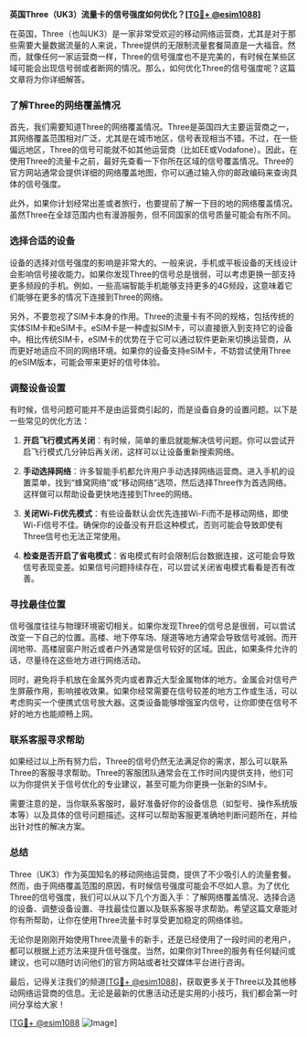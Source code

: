 **英国Three（UK3）流量卡的信号强度如何优化？[[TG💪+ @esim1088](https://t.me/s/esim1088)]**

在英国，Three（也叫UK3）是一家非常受欢迎的移动网络运营商，尤其是对于那些需要大量数据流量的人来说，Three提供的无限制流量套餐简直是一大福音。然而，就像任何一家运营商一样，Three的信号强度也不是完美的，有时候在某些区域可能会出现信号弱或者断网的情况。那么，如何优化Three的信号强度呢？这篇文章将为你详细解答。

### 了解Three的网络覆盖情况

首先，我们需要知道Three的网络覆盖情况。Three是英国四大主要运营商之一，其网络覆盖范围相对广泛，尤其是在城市地区，信号表现相当不错。不过，在一些偏远地区，Three的信号可能就不如其他运营商（比如EE或Vodafone）。因此，在使用Three的流量卡之前，最好先查看一下你所在区域的信号覆盖情况。Three的官方网站通常会提供详细的网络覆盖地图，你可以通过输入你的邮政编码来查询具体的信号强度。

此外，如果你计划经常出差或者旅行，也要提前了解一下目的地的网络覆盖情况。虽然Three在全球范围内也有漫游服务，但不同国家的信号质量可能会有所不同。

### 选择合适的设备

设备的选择对信号强度的影响是非常大的。一般来说，手机或平板设备的天线设计会影响信号接收能力。如果你发现Three的信号总是很弱，可以考虑更换一部支持更多频段的手机。例如，一些高端智能手机能够支持更多的4G频段，这意味着它们能够在更多的情况下连接到Three的网络。

另外，不要忽视了SIM卡本身的作用。Three的流量卡有不同的规格，包括传统的实体SIM卡和eSIM卡。eSIM卡是一种虚拟SIM卡，可以直接嵌入到支持它的设备中。相比传统SIM卡，eSIM卡的优势在于它可以通过软件更新来切换运营商，从而更好地适应不同的网络环境。如果你的设备支持eSIM卡，不妨尝试使用Three的eSIM版本，可能会带来更好的信号体验。

### 调整设备设置

有时候，信号问题可能并不是由运营商引起的，而是设备自身的设置问题。以下是一些常见的优化方法：

1. **开启飞行模式再关闭**：有时候，简单的重启就能解决信号问题。你可以尝试开启飞行模式几分钟后再关闭，这样可以让设备重新搜索网络。
   
2. **手动选择网络**：许多智能手机都允许用户手动选择网络运营商。进入手机的设置菜单，找到“蜂窝网络”或“移动网络”选项，然后选择Three作为首选网络。这样做可以帮助设备更快地连接到Three的网络。

3. **关闭Wi-Fi优先模式**：有些设备默认会优先连接Wi-Fi而不是移动网络，即使Wi-Fi信号不佳。确保你的设备没有开启这种模式，否则可能会导致即使有Three信号也无法正常使用。

4. **检查是否开启了省电模式**：省电模式有时会限制后台数据连接，这可能会导致信号表现变差。如果信号问题持续存在，可以尝试关闭省电模式看看是否有改善。

### 寻找最佳位置

信号强度往往与物理环境密切相关。如果你发现Three的信号总是很弱，可以尝试改变一下自己的位置。高楼、地下停车场、隧道等地方通常会导致信号减弱。而开阔地带、高楼层窗户附近或者户外通常是信号较好的区域。因此，如果条件允许的话，尽量待在这些地方进行网络活动。

同时，避免将手机放在金属外壳内或者靠近大型金属物体的地方。金属会对信号产生屏蔽作用，影响接收效果。如果你经常需要在信号较差的地方工作或生活，可以考虑购买一个便携式信号放大器。这类设备能够增强室内信号，让你即使在信号不好的地方也能顺畅上网。

### 联系客服寻求帮助

如果经过以上所有努力后，Three的信号仍然无法满足你的需求，那么可以联系Three的客服寻求帮助。Three的客服团队通常会在工作时间内提供支持，他们可以为你提供关于信号优化的专业建议，甚至可能为你更换一张新的SIM卡。

需要注意的是，当你联系客服时，最好准备好你的设备信息（如型号、操作系统版本等）以及具体的信号问题描述。这样可以帮助客服更准确地判断问题所在，并给出针对性的解决方案。

### 总结

Three（UK3）作为英国知名的移动网络运营商，提供了不少吸引人的流量套餐。然而，由于网络覆盖范围的原因，有时候信号强度可能会不尽如人意。为了优化Three的信号强度，我们可以从以下几个方面入手：了解网络覆盖情况、选择合适的设备、调整设备设置、寻找最佳位置以及联系客服寻求帮助。希望这篇文章能对你有所帮助，让你在使用Three流量卡时享受更加稳定的网络体验。

无论你是刚刚开始使用Three流量卡的新手，还是已经使用了一段时间的老用户，都可以根据上述方法来提升信号强度。当然，如果你对Three的服务有任何疑问或建议，也可以随时访问他们的官方网站或者社交媒体平台进行咨询。

最后，记得关注我们的频道[[TG💪+ @esim1088](https://t.me/s/esim1088)]，获取更多关于Three以及其他移动网络运营商的信息。无论是最新的优惠活动还是实用的小技巧，我们都会第一时间分享给大家！

[[TG💪+ @esim1088](https://t.me/s/esim1088) ![Image](https://i.postimg.cc/4NQfJmqS/Snipaste-2025-05-13-00-14-12.png)]
